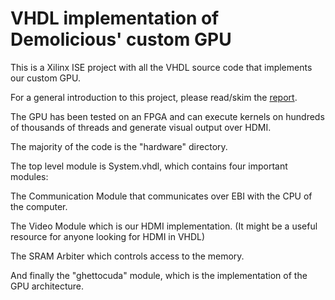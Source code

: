 VHDL implementation of Demolicious' custom GPU
===============

This is a Xilinx ISE project with all the VHDL source code that implements our custom GPU.

For a general introduction to this project, please read/skim the [report](https://github.com/dmpro2014/report).

The GPU has been tested on an FPGA and can execute kernels on hundreds of thousands of threads 
and generate visual output over HDMI.

The majority of the code is the "hardware" directory. 

The top level module is System.vhdl, which contains four important modules: 

The Communication Module that communicates over EBI with the CPU of the computer.

The Video Module which is our HDMI implementation. (It might be a useful resource for anyone looking for HDMI in VHDL)

The SRAM Arbiter which controls access to the memory.

And finally the "ghettocuda" module, which is the implementation of the GPU architecture.
